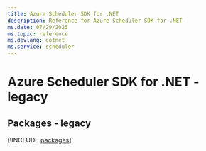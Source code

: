 ```yaml
---
title: Azure Scheduler SDK for .NET
description: Reference for Azure Scheduler SDK for .NET
ms.date: 07/29/2025
ms.topic: reference
ms.devlang: dotnet
ms.service: scheduler
---
```

# Azure Scheduler SDK for .NET - legacy
## Packages - legacy
[!INCLUDE [packages](scheduler-index.md)]